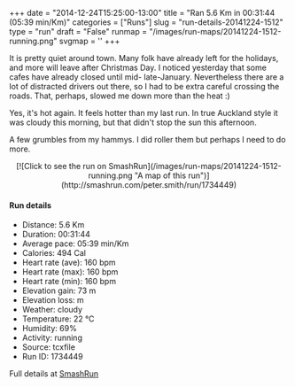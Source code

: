 +++
date = "2014-12-24T15:25:00-13:00"
title = "Ran 5.6 Km in 00:31:44 (05:39 min/Km)"
categories = ["Runs"]
slug = "run-details-20141224-1512"
type = "run"
draft = "False"
runmap = "/images/run-maps/20141224-1512-running.png"
svgmap = '<polyline points="93 46, 94 47, 97 43, 100 38, 100 32, 88 30, 83 30, 74 33, 70 36, 68 35, 64 39, 41 57, 29 64, 28 63, 7 70, 1 66, 1 66, 0 63, 50 31, 64 38, 73 34, 89 30, 92 31, 92 34, 95 38">'
+++

It is pretty quiet around town. Many folk have already left for the holidays, and more will leave after Christmas Day. I noticed yesterday that some cafes have already closed until mid- late-January. Nevertheless there are a lot of distracted drivers out there, so I had to be extra careful crossing the roads. That, perhaps, slowed me down  more than the heat :)

Yes, it's hot again. It feels hotter than my last run. In true Auckland style it was cloudy this morning, but that didn't stop the sun this afternoon. 

A few grumbles from my hammys. I did roller them but perhaps I need to do more. 

 

<!--more-->

<center>
[![Click to see the run on SmashRun](/images/run-maps/20141224-1512-running.png "A map of this run")](http://smashrun.com/peter.smith/run/1734449)
</center>

#### Run details

* Distance: 5.6 Km
* Duration: 00:31:44
* Average pace: 05:39 min/Km
* Calories: 494 Cal
* Heart rate (ave): 160 bpm
* Heart rate (max): 160 bpm
* Heart rate (min): 160 bpm
* Elevation gain: 73 m
* Elevation loss:  m
* Weather: cloudy
* Temperature: 22 &deg;C
* Humidity: 69%
* Activity: running
* Source: tcxfile
* Run ID: 1734449

Full details at [SmashRun](http://smashrun.com/peter.smith/run/1734449)